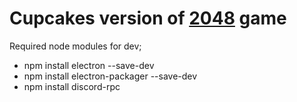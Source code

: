 Cupcakes version of [2048](https://jamesafk.github.io/2048cupcakes/) game
========================================================================

Required node modules for dev;
*  npm install electron --save-dev
*  npm install electron-packager --save-dev
*  npm install discord-rpc
